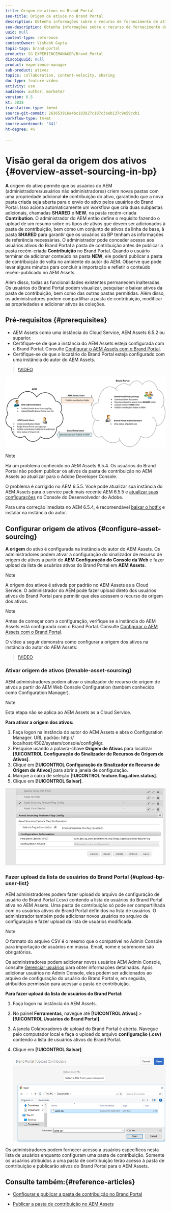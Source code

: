 ```yaml
---
title: Origem de ativos no Brand Portal
seo-title: Origem de ativos no Brand Portal
description: Obtenha informações sobre o recurso de fornecimento de ativos lançado no Adobe Experience Manager Assets Brand Portal.
seo-description: Obtenha informações sobre o recurso de fornecimento de ativos lançado no Adobe Experience Manager Assets Brand Portal.
uuid: null
content-type: reference
contentOwner: Vishabh Gupta
topic-tags: brand-portal
products: SG_EXPERIENCEMANAGER/Brand_Portal
discoiquuid: null
product: experience-manager
sub-product: ativos
topics: collaboration, content-velocity, sharing
doc-type: feature-video
activity: use
audience: author, marketer
version: 6.5
kt: 3838
translation-type: tm+mt
source-git-commit: 263653916e4bc183827c197c3beb137c9e59ccb1
workflow-type: tm+mt
source-wordcount: '841'
ht-degree: 4%

---
```



# Visão geral da origem dos ativos {#overview-asset-sourcing-in-bp}

**A** origem do ativo permite que os usuários do AEM (administradores/usuários não administradores) criem novas pastas com uma propriedade adicional  **de** contribuição do ativo, garantindo que a nova pasta criada seja aberta para o envio do ativo pelos usuários do Brand Portal. Isso aciona automaticamente um workflow que cria duas subpastas adicionais, chamadas **SHARED** e **NEW**, na pasta recém-criada **Contribution**. O administrador do AEM então define o requisito fazendo o upload de um resumo sobre os tipos de ativos que devem ser adicionados à pasta de contribuição, bem como um conjunto de ativos da linha de base, à pasta **SHARED** para garantir que os usuários da BP tenham as informações de referência necessárias. O administrador pode conceder acesso aos usuários ativos do Brand Portal à pasta de contribuição antes de publicar a pasta recém-criada **Contribuição** no Brand Portal. Quando o usuário terminar de adicionar conteúdo na pasta **NEW**, ele poderá publicar a pasta de contribuição de volta no ambiente do autor do AEM. Observe que pode levar alguns minutos para concluir a importação e refletir o conteúdo recém-publicado no AEM Assets.

Além disso, todas as funcionalidades existentes permanecem inalteradas. Os usuários do Brand Portal podem visualizar, pesquisar e baixar ativos da pasta de contribuição, bem como das outras pastas permitidas. Além disso, os administradores podem compartilhar a pasta de contribuição, modificar as propriedades e adicionar ativos às coleções.

## Pré-requisitos {#prerequisites}

* AEM Assets como uma instância do Cloud Service, AEM Assets 6.5.2 ou superior.
* Certifique-se de que a instância do AEM Assets esteja configurada com o Brand Portal. Consulte [Configurar o AEM Assets com o Brand Portal](../using/configure-aem-assets-with-brand-portal.md).
* Certifique-se de que o locatário do Brand Portal esteja configurado com uma instância do autor do AEM Assets.

>[!VIDEO](https://video.tv.adobe.com/v/29365/?quality=12)

![Seleção de ativos do Brand Portal](assets/asset-sourcing.png)


>[!NOTE]
>
>Há um problema conhecido no AEM Assets 6.5.4. Os usuários do Brand Portal não podem publicar os ativos da pasta de contribuição no AEM Assets ao atualizar para o Adobe Developer Console.
>
>O problema é corrigido no AEM 6.5.5. Você pode atualizar sua instância do AEM Assets para o service pack mais recente AEM 6.5.5 e [atualizar suas configurações](https://docs.adobe.com/content/help/pt-BR/experience-manager-65/assets/brandportal/configure-aem-assets-with-brand-portal.html#upgrade-integration-65) no Console do Desenvolvedor do Adobe.
>
>Para uma correção imediata no AEM 6.5.4, é recomendável [baixar o hotfix](https://www.adobeaemcloud.com/content/marketplace/marketplaceProxy.html?packagePath=/content/companies/public/adobe/packages/cq650/hotfix/cq-6.5.0-hotfix-33041) e instalar na instância do autor.

## Configurar origem de ativos {#configure-asset-sourcing}

**A origem** do ativo é configurada na instância do autor do AEM Assets. Os administradores podem ativar a configuração do sinalizador de recurso de origem de ativos a partir de **AEM Configuração do Console da Web** e fazer upload da lista de usuários ativos do Brand Portal em **AEM Assets**.

>[!NOTE]
>
>A origem dos ativos é ativada por padrão no AEM Assets as a Cloud Service. O administrador do AEM pode fazer upload direto dos usuários ativos do Brand Portal para permitir que eles acessem o recurso de origem dos ativos.

>[!NOTE]
>
>Antes de começar com a configuração, verifique se a instância do AEM Assets está configurada com o Brand Portal. Consulte [Configurar o AEM Assets com o Brand Portal](../using/configure-aem-assets-with-brand-portal.md).

O vídeo a seguir demonstra como configurar a origem dos ativos na instância do autor do AEM Assets:

>[!VIDEO](https://video.tv.adobe.com/v/29771)

### Ativar origem de ativos {#enable-asset-sourcing}

AEM administradores podem ativar o sinalizador de recurso de origem de ativos a partir do AEM Web Console Configuration (também conhecido como Configuration Manager).

>[!NOTE]
>
>Esta etapa não se aplica ao AEM Assets as a Cloud Service.


**Para ativar a origem dos ativos:**
1. Faça logon na instância do autor do AEM Assets e abra o Configuration Manager.
URL padrão: http:// localhost:4502/system/console/configMgr.
1. Pesquise usando a palavra-chave **Origem de Ativos** para localizar **[!UICONTROL Configuração do Sinalizador de Recursos de Origem de Ativos]**.
1. Clique em **[!UICONTROL Configuração do Sinalizador de Recurso de Origem de Ativos]** para abrir a janela de configuração.
1. Marque a caixa de seleção **[!UICONTROL feature.flag.ative.status]**.
1. Clique em **[!UICONTROL Salvar]**.

![](assets/enable-asset-sourcing.png)

### Fazer upload da lista de usuários do Brand Portal {#upload-bp-user-list}

AEM administradores podem fazer upload do arquivo de configuração de usuário do Brand Portal (.csv) contendo a lista de usuários do Brand Portal ativa no AEM Assets. Uma pasta de contribuição só pode ser compartilhada com os usuários ativos do Brand Portal definidos na lista de usuários. O administrador também pode adicionar novos usuários no arquivo de configuração e fazer upload da lista de usuários modificada.

>[!NOTE]
>
>O formato do arquivo CSV é o mesmo que o compatível no Admin Console para importação de usuários em massa. Email, nome e sobrenome são obrigatórios.

Os administradores podem adicionar novos usuários AEM Admin Console, consulte [Gerenciar usuários](brand-portal-adding-users.md) para obter informações detalhadas. Após adicionar usuários no Admin Console, eles podem ser adicionados ao arquivo de configuração do usuário do Brand Portal e, em seguida, atribuídos permissão para acessar a pasta de contribuição.

**Para fazer upload da lista de usuários do Brand Portal:**
1. Faça logon na instância do AEM Assets.
1. No painel **Ferramentas**, navegue até **[!UICONTROL Ativos]** > **[!UICONTROL Usuários do Brand Portal]**.

1. A janela Colaboradores de upload do Brand Portal é aberta.
Navegue pelo computador local e faça o upload do arquivo **configuração (.csv)** contendo a lista de usuários ativos do Brand Portal.
1. Clique em **[!UICONTROL Salvar]**.

   ![](assets/upload-user-list2.png)


Os administradores podem fornecer acesso a usuários específicos nesta lista de usuários enquanto configuram uma pasta de contribuição. Somente os usuários atribuídos a uma pasta de contribuição terão acesso à pasta de contribuição e publicarão ativos do Brand Portal para o AEM Assets.

## Consulte também:{#reference-articles}

* [Configurar e publicar a pasta de contribuição no Brand Portal](brand-portal-publish-contribution-folder-to-brand-portal.md)

* [Publicar a pasta de contribuição no AEM Assets](brand-portal-publish-contribution-folder-to-aem-assets.md)
